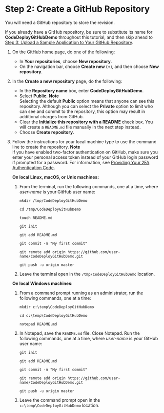 # Step 2: Create a GitHub Repository<a name="tutorials-github-create-github-repository"></a>

You will need a GitHub repository to store the revision\.

If you already have a GitHub repository, be sure to substitute its name for **CodeDeployGitHubDemo** throughout this tutorial, and then skip ahead to [Step 3: Upload a Sample Application to Your GitHub Repository](tutorials-github-upload-sample-revision.md)\. 

1. On the [GitHub home page](https://github.com/dashboard), do one of the following:
   + In **Your repositories**, choose **New repository**\.
   + On the navigation bar, choose **Create new** \(**\+**\), and then choose **New repository**\.

1. In the **Create a new repository** page, do the following:
   + In the **Repository name** box, enter **CodeDeployGitHubDemo**\.
   + Select **Public**\.
**Note**  
Selecting the default **Public** option means that anyone can see this repository\. Although you can select the **Private** option to limit who can see and commit to the repository, this option may result in additional charges from GitHub\.
   + Clear the **Initialize this repository with a README** check box\. You will create a `README.md` file manually in the next step instead\.
   + Choose **Create repository**\.

1. Follow the instructions for your local machine type to use the command line to create the repository\.
**Note**  
If you have enabled two\-factor authentication on GitHub, make sure you enter your personal access token instead of your GitHub login password if prompted for a password\. For information, see [Providing Your 2FA Authentication Code](https://help.github.com/articles/providing-your-2fa-authentication-code/)\.

   **On local Linux, macOS, or Unix machines:**

   1. From the terminal, run the following commands, one at a time, where *user\-name* is your GitHub user name:

      ```
      mkdir /tmp/CodeDeployGitHubDemo
      ```

      ```
      cd /tmp/CodeDeployGitHubDemo
      ```

      ```
      touch README.md
      ```

      ```
      git init
      ```

      ```
      git add README.md
      ```

      ```
      git commit -m "My first commit"
      ```

      ```
      git remote add origin https://github.com/user-name/CodeDeployGitHubDemo.git
      ```

      ```
      git push -u origin master
      ```

   1. Leave the terminal open in the `/tmp/CodeDeployGitHubDemo` location\.

   **On local Windows machines:**

   1. From a command prompt running as an administrator, run the following commands, one at a time:

      ```
      mkdir c:\temp\CodeDeployGitHubDemo
      ```

      ```
      cd c:\temp\CodeDeployGitHubDemo
      ```

      ```
      notepad README.md
      ```

   1. In Notepad, save the `README.md` file\. Close Notepad\. Run the following commands, one at a time, where *user\-name* is your GitHub user name:

      ```
      git init
      ```

      ```
      git add README.md
      ```

      ```
      git commit -m "My first commit"
      ```

      ```
      git remote add origin https://github.com/user-name/CodeDeployGitHubDemo.git
      ```

      ```
      git push -u origin master
      ```

   1. Leave the command prompt open in the `c:\temp\CodeDeployGitHubDemo` location\.